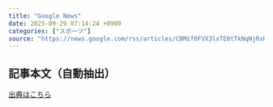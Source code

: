 ```yaml
---
title: "Google News"
date: 2025-09-29 07:14:24 +0900
categories: ["スポーツ"]
source: "https://news.google.com/rss/articles/CBMif0FVX3lxTE8tTkNqNjRsRFZXZGN2RE54cDZiOERobDJvZHB6WS1EcUROSVdKNUJkNHdEZjU5SEV2UGhCMlpRejNBbHAzV0FWeGZQZVlQOUxKbXQwQWpxLXkzcXRJSXhuUEhvZnprVEFpRExSVGdGUjBNTk9LWkw2Y1ZPYk1HUTQ?oc=5"
---
```


## 記事本文（自動抽出）
<body class="y0K44d EA71Tc" id="readabilityBody"></body>

[出典はこちら](https://news.google.com/rss/articles/CBMif0FVX3lxTE8tTkNqNjRsRFZXZGN2RE54cDZiOERobDJvZHB6WS1EcUROSVdKNUJkNHdEZjU5SEV2UGhCMlpRejNBbHAzV0FWeGZQZVlQOUxKbXQwQWpxLXkzcXRJSXhuUEhvZnprVEFpRExSVGdGUjBNTk9LWkw2Y1ZPYk1HUTQ?oc=5)
